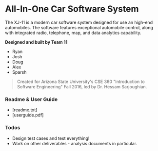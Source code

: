 # All-In-One Car Software System

The XJ-11 is a modern car software system designed for use an high-end automobiles. The software features exceptional automobile control, along with integrated radio, telephone, map, and data analytics capability.

 **Designed and built by Team 11**
  - Ryan
  - Josh
  - Doug
  - Alex
  - Sparsh

> Created for Arizona State University's
> CSE 360 "Introduction to Software Engineering" Fall 2016,
> led by Dr. Hessam Sarjoughian.


### Readme & User Guide

* [readme.txt]
* [userguide.pdf]

### Todos

 - Design test cases and test everything!
 - Work on other deliverables - analysis documents in particular.
